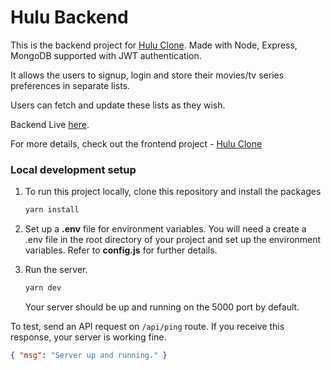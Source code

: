 # Hulu Backend

This is the backend project for [Hulu Clone](https://github.com/tarunluthra123/Hulu-Clone).
Made with Node, Express, MongoDB supported with JWT authentication.

It allows the users to signup, login and store their movies/tv series preferences in separate lists.

Users can fetch and update these lists as they wish.

Backend Live [here](https://hulu-backend.herokuapp.com/).

For more details, check out the frontend project - [Hulu Clone](https://github.com/tarunluthra123/Hulu-Clone)

### Local development setup

1. To run this project locally, clone this repository and install the packages

    ```sh
    yarn install
    ```

2. Set up a **.env** file for environment variables.
   You will need a create a .env file in the root directory of your project and set up the environment variables. Refer to **config.js** for further details.

3. Run the server.

    ```sh
    yarn dev
    ```

    Your server should be up and running on the 5000 port by default.

To test, send an API request on `/api/ping` route. If you receive this response, your server is working fine.

```json
{ "msg": "Server up and running." }
```
